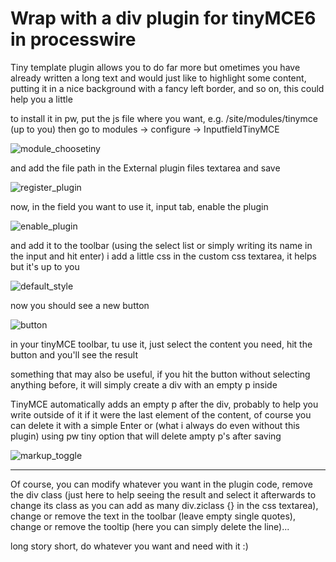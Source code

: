 # Wrap with a div plugin for tinyMCE6 in processwire

Tiny template plugin allows you to do far more but ometimes you have already written a long text and would just like to highlight some content, putting it in a nice background with a fancy left border, and so on, this could help you a little

to install it in pw, put the js file where you want, e.g. /site/modules/tinymce (up to you)
then go to modules -> configure -> InputfieldTinyMCE

![module_choosetiny](https://github.com/virtualgadjo/pw-tinymce-div-plugin/assets/13590/c92aeba3-3e74-46a4-8b4c-cd4523ea91d2)

and add the file path in the External plugin files textarea and save

![register_plugin](https://github.com/virtualgadjo/pw-tinymce-div-plugin/assets/13590/bb84c29d-8e1d-4cac-8ed1-6aa2de8797fb)

now, in the field you want to use it, input tab, enable the plugin

![enable_plugin](https://github.com/virtualgadjo/pw-tinymce-div-plugin/assets/13590/00f49b2d-1b84-405d-bc6d-2f5fdcb9a8ac)

and add it to the toolbar (using the select list or simply writing its name in the input and hit enter)
i add a little css in the custom css textarea, it helps but it's up to you

![default_style](https://github.com/virtualgadjo/pw-tinymce-div-plugin/assets/13590/63298f22-cf9b-45a7-b04c-6417ec1c8fef)

now you should see a new button

![button](https://github.com/virtualgadjo/pw-tinymce-div-plugin/assets/13590/e9a6824d-c488-45b1-ac06-4a293c53898d)

in your tinyMCE toolbar, tu use it, just select the content you need, hit the button and you'll see the result

something that may also be useful, if you hit the button without selecting anything before, it will simply create a div with an empty p inside

TinyMCE automatically adds an empty p after the div, probably to help you write outside of it if it were the last element of the content, of course you can delete it with a simple Enter or (what i always do even without this plugin) using pw tiny option that will delete ampty p's after saving

![markup_toggle](https://github.com/virtualgadjo/pw-tinymce-div-plugin/assets/13590/af6fb8cf-b890-41aa-abab-f59a3ae2116c)

---
Of course, you can modify whatever you want in the plugin code, remove the div class (just here to help seeing the result and select it afterwards to change its class as you can add as many div.ziclass {} in the css textarea), change or remove the text in the toolbar (leave empty single quotes), change or remove the tooltip (here you can simply delete the line)...

long story short, do whatever you want and need with it :)
